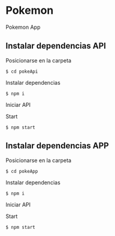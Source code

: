 # Pokemon
Pokemon App

## Instalar dependencias API 

Posicionarse en la carpeta

```console
$ cd pokeApi
```

Instalar dependencias

```console
$ npm i
```

Iniciar API

Start

```console
$ npm start
```

## Instalar dependencias APP

Posicionarse en la carpeta

```console
$ cd pokeApp
```

Instalar dependencias

```console
$ npm i
```

Iniciar API

Start

```console
$ npm start
```


